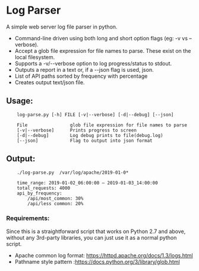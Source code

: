 # Log Parser
A simple web server log file parser in python.
* Command-line driven using both long and short option flags (eg: -v vs –verbose).
* Accept a glob file expression for file names to parse. These exist on the local filesystem.
* Supports a -v/--verbose option to log progress/status to stdout.
* Outputs a report in a text or, if a --json flag is used, json.
* List of API paths sorted by frequency with percentage
* Creates output text/json file.
  
## Usage: 
~~~
    log-parse.py [-h] FILE [-v|--verbose] [-d|--debug] [--json]
    
    File                glob file expression for file names to parse
    [-v|--verbose]      Prints progress to screen
    [-d|--debug]        Log debug prints to file(debug.log)
    [--json]            Flag to output into json format
~~~
## Output:
~~~
    ./log-parse.py  /var/log/apache/2019-01-0*
    
    time_range: 2019-01-02_06:00:00 – 2019-01-03_14:00:00
    total_requests: 4000
    api_by_frequency:
        /api/most_common: 30%
        /api/less common: 20%  
~~~
### Requirements:
Since this is a straightforward script that works on Python 2.7 and above, without any 3rd-party libraries, you can just use it as a normal python script.  

 - Apache common log format: https://httpd.apache.org/docs/1.3/logs.html
 - Pathname style pattern :https://docs.python.org/3/library/glob.html
